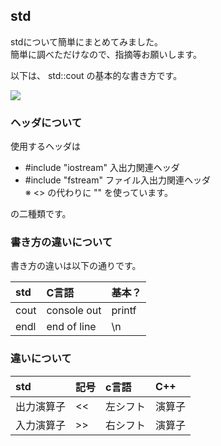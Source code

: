 ## std
stdについて簡単にまとめてみました。  
簡単に調べただけなので、指摘等お願いします。

以下は、 std::cout の基本的な書き方です。  

![](https://github.com/hiroto1130/image_preservation/blob/master/std/std%201.png?raw=true)  

### ヘッダについて  

使用するヘッダは
- #include "iostream" 入出力関連ヘッダ
- #include "fstream"  ファイル入出力関連ヘッダ  
※ <> の代わりに "" を使っています。  

の二種類です。  

### 書き方の違いについて

書き方の違いは以下の通りです。  

|std|C言語|基本？|
|:-|:-|:-|
|cout|console out|printf|
|endl|end of line|\n|

### 違いについて

|std|記号|c言語|C++|
|:-|:-|:-|:-|
|出力演算子|<<|左シフト|演算子|
|入力演算子|>>|右シフト|演算子|

 













